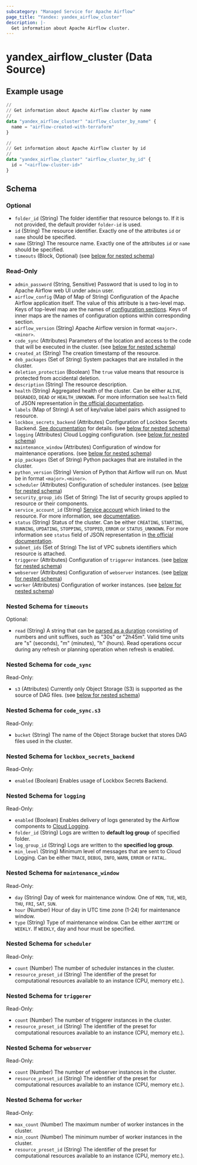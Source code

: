```yaml
---
subcategory: "Managed Service for Apache Airflow"
page_title: "Yandex: yandex_airflow_cluster"
description: |-
  Get information about Apache Airflow cluster.
---
```


# yandex_airflow_cluster (Data Source)



## Example usage

```terraform
//
// Get information about Apache Airflow cluster by name
//
data "yandex_airflow_cluster" "airflow_cluster_by_name" {
  name = "airflow-created-with-terraform"
}

//
// Get information about Apache Airflow cluster by id
//
data "yandex_airflow_cluster" "airflow_cluster_by_id" {
  id = "<airflow-cluster-id>"
}
```

<!-- schema generated by tfplugindocs -->
## Schema

### Optional

- `folder_id` (String) The folder identifier that resource belongs to. If it is not provided, the default provider `folder-id` is used.
- `id` (String) The resource identifier. Exactly one of the attributes `id` or `name` should be specified.
- `name` (String) The resource name. Exactly one of the attributes `id` or `name` should be specified.
- `timeouts` (Block, Optional) (see [below for nested schema](#nestedblock--timeouts))

### Read-Only

- `admin_password` (String, Sensitive) Password that is used to log in to Apache Airflow web UI under `admin` user.
- `airflow_config` (Map of Map of String) Configuration of the Apache Airflow application itself. The value of this attribute is a two-level map. Keys of top-level map are the names of [configuration sections](https://airflow.apache.org/docs/apache-airflow/stable/configurations-ref.html#airflow-configuration-options). Keys of inner maps are the names of configuration options within corresponding section.
- `airflow_version` (String) Apache Airflow version in format `<major>.<minor>`.
- `code_sync` (Attributes) Parameters of the location and access to the code that will be executed in the cluster. (see [below for nested schema](#nestedatt--code_sync))
- `created_at` (String) The creation timestamp of the resource.
- `deb_packages` (Set of String) System packages that are installed in the cluster.
- `deletion_protection` (Boolean) The `true` value means that resource is protected from accidental deletion.
- `description` (String) The resource description.
- `health` (String) Aggregated health of the cluster. Can be either `ALIVE`, `DEGRADED`, `DEAD` or `HEALTH_UNKNOWN`. For more information see `health` field of JSON representation in [the official documentation](https://yandex.cloud/docs/managed-airflow/api-ref/Cluster/).
- `labels` (Map of String) A set of key/value label pairs which assigned to resource.
- `lockbox_secrets_backend` (Attributes) Configuration of Lockbox Secrets Backend. [See documentation](https://yandex.cloud/docs/managed-airflow/tutorials/lockbox-secrets-in-maf-cluster) for details. (see [below for nested schema](#nestedatt--lockbox_secrets_backend))
- `logging` (Attributes) Cloud Logging configuration. (see [below for nested schema](#nestedatt--logging))
- `maintenance_window` (Attributes) Configuration of window for maintenance operations. (see [below for nested schema](#nestedatt--maintenance_window))
- `pip_packages` (Set of String) Python packages that are installed in the cluster.
- `python_version` (String) Version of Python that Airflow will run on. Must be in format `<major>.<minor>`.
- `scheduler` (Attributes) Configuration of scheduler instances. (see [below for nested schema](#nestedatt--scheduler))
- `security_group_ids` (Set of String) The list of security groups applied to resource or their components.
- `service_account_id` (String) [Service account](https://yandex.cloud/docs/iam/concepts/users/service-accounts) which linked to the resource. For more information, see [documentation](https://yandex.cloud/docs/managed-airflow/concepts/impersonation).
- `status` (String) Status of the cluster. Can be either `CREATING`, `STARTING`, `RUNNING`, `UPDATING`, `STOPPING`, `STOPPED`, `ERROR` or `STATUS_UNKNOWN`. For more information see `status` field of JSON representation in [the official documentation](https://yandex.cloud/docs/managed-airflow/api-ref/Cluster/).
- `subnet_ids` (Set of String) The list of VPC subnets identifiers which resource is attached.
- `triggerer` (Attributes) Configuration of `triggerer` instances. (see [below for nested schema](#nestedatt--triggerer))
- `webserver` (Attributes) Configuration of `webserver` instances. (see [below for nested schema](#nestedatt--webserver))
- `worker` (Attributes) Configuration of worker instances. (see [below for nested schema](#nestedatt--worker))

<a id="nestedblock--timeouts"></a>
### Nested Schema for `timeouts`

Optional:

- `read` (String) A string that can be [parsed as a duration](https://pkg.go.dev/time#ParseDuration) consisting of numbers and unit suffixes, such as "30s" or "2h45m". Valid time units are "s" (seconds), "m" (minutes), "h" (hours). Read operations occur during any refresh or planning operation when refresh is enabled.


<a id="nestedatt--code_sync"></a>
### Nested Schema for `code_sync`

Read-Only:

- `s3` (Attributes) Currently only Object Storage (S3) is supported as the source of DAG files. (see [below for nested schema](#nestedatt--code_sync--s3))

<a id="nestedatt--code_sync--s3"></a>
### Nested Schema for `code_sync.s3`

Read-Only:

- `bucket` (String) The name of the Object Storage bucket that stores DAG files used in the cluster.



<a id="nestedatt--lockbox_secrets_backend"></a>
### Nested Schema for `lockbox_secrets_backend`

Read-Only:

- `enabled` (Boolean) Enables usage of Lockbox Secrets Backend.


<a id="nestedatt--logging"></a>
### Nested Schema for `logging`

Read-Only:

- `enabled` (Boolean) Enables delivery of logs generated by the Airflow components to [Cloud Logging](https://yandex.cloud/docs/logging/).
- `folder_id` (String) Logs are written to **default log group** of specified folder.
- `log_group_id` (String) Logs are written to the **specified log group**.
- `min_level` (String) Minimum level of messages that are sent to Cloud Logging. Can be either `TRACE`, `DEBUG`, `INFO`, `WARN`, `ERROR` or `FATAL`.


<a id="nestedatt--maintenance_window"></a>
### Nested Schema for `maintenance_window`

Read-Only:

- `day` (String) Day of week for maintenance window. One of `MON`, `TUE`, `WED`, `THU`, `FRI`, `SAT`, `SUN`.
- `hour` (Number) Hour of day in UTC time zone (1-24) for maintenance window.
- `type` (String) Type of maintenance window. Can be either `ANYTIME` or `WEEKLY`. If `WEEKLY`, day and hour must be specified.


<a id="nestedatt--scheduler"></a>
### Nested Schema for `scheduler`

Read-Only:

- `count` (Number) The number of scheduler instances in the cluster.
- `resource_preset_id` (String) The identifier of the preset for computational resources available to an instance (CPU, memory etc.).


<a id="nestedatt--triggerer"></a>
### Nested Schema for `triggerer`

Read-Only:

- `count` (Number) The number of triggerer instances in the cluster.
- `resource_preset_id` (String) The identifier of the preset for computational resources available to an instance (CPU, memory etc.).


<a id="nestedatt--webserver"></a>
### Nested Schema for `webserver`

Read-Only:

- `count` (Number) The number of webserver instances in the cluster.
- `resource_preset_id` (String) The identifier of the preset for computational resources available to an instance (CPU, memory etc.).


<a id="nestedatt--worker"></a>
### Nested Schema for `worker`

Read-Only:

- `max_count` (Number) The maximum number of worker instances in the cluster.
- `min_count` (Number) The minimum number of worker instances in the cluster.
- `resource_preset_id` (String) The identifier of the preset for computational resources available to an instance (CPU, memory etc.).
